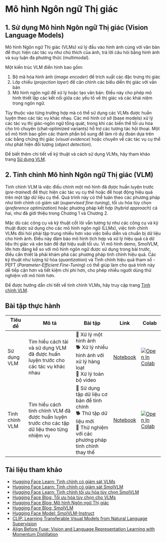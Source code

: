 # Mô hình Ngôn ngữ Thị giác

## 1. Sử dụng Mô hình Ngôn ngữ Thị giác (Vision Language Models)

Mô hình Ngôn ngữ Thị giác (VLMs) xử lý đầu vào hình ảnh cùng với văn bản để thực hiện các tác vụ như chú thích của ảnh, trả lời câu hỏi bằng hình ảnh và suy luận đa phương thức (multimodal).

Một kiến trúc VLM điển hình bao gồm:
1. Bộ mã hóa hình ảnh (*image encoder*) để trích xuất các đặc trưng thị giác
2. Lớp chiếu (*projection layer*) để căn chỉnh các biểu diễn thị giác với văn bản
3. Mô hình ngôn ngữ để xử lý hoặc tạo văn bản. Điều này cho phép mô hình thiết lập các kết nối giữa các yếu tố về thị giác và các khái niệm trong ngôn ngữ.

Tùy thuộc vào từng trường hợp mà có thể sử dụng các VLMs được huấn luyện theo các tác vụ khác nhau. Các mô hình cơ sở (base models) xử lý các tác vụ thị giác-ngôn ngữ tổng quát, trong khi các biến thể tối ưu hóa cho trò chuyện (chat-optimized variants) hỗ trợ các tương tác hội thoại. Một số mô hình bao gồm các thành phần bổ sung để làm rõ dự đoán dựa trên các bằng chứng thị giác (*visual evidence*) hoặc chuyên về các tác vụ cụ thể như phát hiện đối tượng (*object detection*).

Để biết thêm chi tiết về kỹ thuật và cách sử dụng VLMs, hãy tham khảo trang [Sử dụng VLM](./vlm_usage.md).

## 2. Tinh chỉnh Mô hình Ngôn ngữ Thị giác (VLM)

Tinh chỉnh VLM là việc điều chỉnh một mô hình đã được huấn luyện trước (*pre-trained*) để thực hiện các tác vụ cụ thể hoặc để hoạt động hiệu quả trên một tập dữ liệu cụ thể. Quá trình này có thể tuân theo các phương pháp như tinh chỉnh có giám sát (*supervised fine-tuning*), tối ưu hóa tùy chọn (*preference optimization*) hoặc phương pháp kết hợp (*hybrid approach*) cả hai, như đã giới thiệu trong Chương 1 và Chương 2.

Mặc dù các công cụ và kỹ thuật cốt lõi vẫn tương tự như các công cụ và kỹ thuật được sử dụng cho các mô hình ngôn ngữ (LLMs), việc tinh chỉnh VLMs đòi hỏi phải tập trung nhiều hơn vào việc biểu diễn và chuẩn bị dữ liệu cho hình ảnh. Điều này đảm bảo mô hình tích hợp và xử lý hiệu quả cả dữ liệu thị giác và văn bản để đạt hiệu suất tối ưu. Vì mô hình demo, SmolVLM, lớn hơn đáng kể so với mô hình ngôn ngữ được sử dụng trong bài trước, điều cần thiết là phải khám phá các phương pháp tinh chỉnh hiệu quả. Các kỹ thuật như lượng tử hóa (*quantization*) và Tinh chỉnh hiệu quả tham số - PEFT (*Parameter-Efficient Fine-Tuning*) có thể giúp làm cho quá trình này dễ tiếp cận hơn và tiết kiệm chi phí hơn, cho phép nhiều người dùng thử nghiệm với mô hình hơn.

Để được hướng dẫn chi tiết về tinh chỉnh VLMs, hãy truy cập trang [Tinh chỉnh VLM](./vlm_finetuning.md).

## Bài tập thực hành

| Tiêu đề | Mô tả | Bài tập | Link | Colab |
|-------|-------------|----------|------|-------|
| Sử dụng VLM | Tìm hiểu cách tải và sử dụng VLM đã được huấn luyện trước cho các tác vụ khác nhau | 🐢 Xử lý một hình ảnh<br>🐕 Xử lý nhiều hình ảnh với xử lý hàng loạt <br>🦁 Xử lý toàn bộ video| [Notebook](./notebooks/vlm_usage_sample.ipynb) | <a target="_blank" href="https://colab.research.google.com/github/kshivendu/smol-course/blob/main/5_vision_language_models/notebooks/vlm_usage_sample.ipynb"><img src="https://colab.research.google.com/assets/colab-badge.svg" alt="Open In Colab"/></a> |
| Tinh chỉnh VLM | Tìm hiểu cách tinh chỉnh VLM đã được huấn luyện trước cho các tập dữ liệu theo từng nhiệm vụ | 🐢 Sử dụng tập dữ liệu cơ bản để tinh chỉnh<br>🐕 Thử tập dữ liệu mới<br>🦁 Thử nghiệm với các phương pháp tinh chỉnh thay thế | [Notebook](./notebooks/vlm_sft_sample.ipynb)| <a target="_blank" href="https://colab.research.google.com/github/kshivendu/smol-course/blob/main/5_vision_language_models/notebooks/vlm_sft_sample.ipynb"><img src="https://colab.research.google.com/assets/colab-badge.svg" alt="Open In Colab"/></a> |

## Tài liệu tham khảo

- [Hugging Face Learn: Tinh chỉnh có giám sát VLMs](https://huggingface.co/learn/cookbook/fine_tuning_vlm_trl)
- [Hugging Face Learn: Tinh chỉnh có giám sát SmolVLM](https://huggingface.co/learn/cookbook/fine_tuning_smol_vlm_sft_trl)
- [Hugging Face Learn: Tinh chỉnh tối ưu hóa tùy chọn SmolVLM](https://huggingface.co/learn/cookbook/fine_tuning_vlm_dpo_smolvlm_instruct)
- [Hugging Face Blog: Tối ưu hóa tùy chọn cho VLMs](https://huggingface.co/blog/dpo_vlm)
- [Hugging Face Blog: Mô hình Ngôn ngữ Thị giác](https://huggingface.co/blog/vlms)
- [Hugging Face Blog: SmolVLM](https://huggingface.co/blog/smolvlm)
- [Hugging Face Model: SmolVLM-Instruct](https://huggingface.co/HuggingFaceTB/SmolVLM-Instruct)
- [CLIP: Learning Transferable Visual Models from Natural Language Supervision](https://arxiv.org/abs/2103.00020)
- [Align Before Fuse: Vision and Language Representation Learning with Momentum Distillation](https://arxiv.org/abs/2107.07651)
